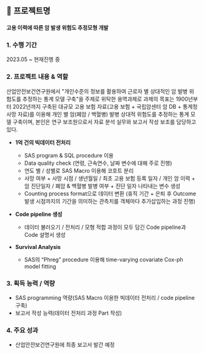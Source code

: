 ## 📂 프로젝트명
#### 고용 이력에 따른 암 발생 위험도 추정모형 개발

### 1. 수행 기간
2023.05 ~ 현재진행 중

### 2. 프로젝트 내용 & 역할
산업안전보건연구원에서 "개인수준의 정보를 활용하여 근로자 별 상대적인 암 발병 위험도를 추정하는 통계 모델 구축"을 주제로 위탁한 용역과제로 과제의 목표는 
1900년부터 2022년까지 구축된 대규모 고용 보험 자료(고용 보험 + 국립암센터 암 DB + 통계청 사망 자료)를 이용해 
개인 별 암(폐암 / 백혈병) 발병 상대적 위험도를 추정하는 통계 모델 구축이며, 본인은 연구 보조원으로서 자료 분석 실무와 보고서 작성 보조를 담당하고 있다. <br>

* **1억 건의 빅데이터 전처리**
  - SAS program & SQL procedure 이용<br>
  - Data quality check (연령, 근속연수, 날짜 변수에 대해 주로 진행)<br>
  - 연도 별 / 성별로 SAS Macro 이용해 코호트 분리<br>
  - 사망 여부 + 사망 시점 / 생년월일 / 최초 고용 보험 등록 일자 / 개인 암 이력 + 암 진단일자 / 폐암 & 백혈병 발병 여부 + 진단 일자 나타내는 변수 생성 <br>
  - Counting process format으로 데이터 변환 (휴직 기간 + 은퇴 후 Outcome 발생 시점까지의 기간을 의미하는 관측치를 객체마다 추가삽입하는 과정 진행) <br>

* **Code pipeline 생성**
  - 데이터 불러오기 / 전처리 / 모형 적합 과정이 모두 담긴 Code pipeline과 Code 설명서 생성

* **Survival Analysis**
  - SAS의 “Phreg” procedure 이용해 time-varying covariate Cox-ph model fitting <br>

### 3. 획득 능력 / 역량
  - SAS programming 역량(SAS Macro 이용한 빅데이터 전처리 / code pipeline 구축) <br>
  - 보고서 작성 능력(데이터 전처리 과정 Part 작성) <br>

### 4. 주요 성과
- 산업안전보건연구원에 최종 보고서 발간 예정
